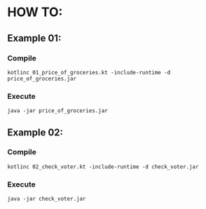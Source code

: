 # HOW TO:

## Example 01:

### Compile

`kotlinc 01_price_of_groceries.kt -include-runtime -d price_of_groceries.jar`

### Execute

`java -jar price_of_groceries.jar`

## Example 02:

### Compile

`kotlinc 02_check_voter.kt -include-runtime -d check_voter.jar`

### Execute

`java -jar check_voter.jar`
